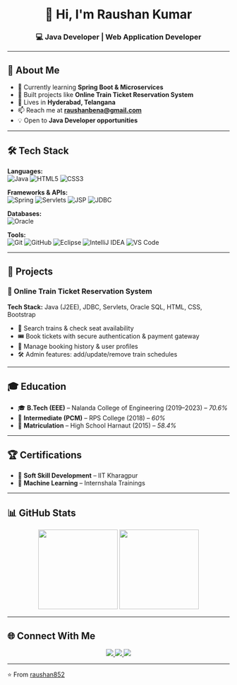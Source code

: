<h1 align="center">👋 Hi, I'm Raushan Kumar</h1>
<h3 align="center">💻 Java Developer | Web Application Developer</h3>

---

## 🌟 About Me
- 🌱 Currently learning **Spring Boot & Microservices**  
- 🔭 Built projects like **Online Train Ticket Reservation System**  
- 📍 Lives in **Hyderabad, Telangana**  
- 📫 Reach me at **[raushanbena@gmail.com](mailto:raushanbena@gmail.com)**  
- 💡 Open to **Java Developer opportunities**  

---

## 🛠️ Tech Stack

**Languages:**  
![Java](https://img.shields.io/badge/Java-%23ED8B00.svg?style=for-the-badge&logo=openjdk&logoColor=white)
![HTML5](https://img.shields.io/badge/HTML5-%23E34F26.svg?style=for-the-badge&logo=html5&logoColor=white)
![CSS3](https://img.shields.io/badge/CSS3-%231572B6.svg?style=for-the-badge&logo=css3&logoColor=white)

**Frameworks & APIs:**  
![Spring](https://img.shields.io/badge/Spring-%236DB33F.svg?style=for-the-badge&logo=spring&logoColor=white)
![Servlets](https://img.shields.io/badge/Servlets-4B8BBE?style=for-the-badge&logo=java&logoColor=white)
![JSP](https://img.shields.io/badge/JSP-007396?style=for-the-badge&logo=java&logoColor=white)
![JDBC](https://img.shields.io/badge/JDBC-FF6F00?style=for-the-badge&logo=java&logoColor=white)

**Databases:**  
![Oracle](https://img.shields.io/badge/Oracle%20SQL-F80000?style=for-the-badge&logo=oracle&logoColor=white)

**Tools:**  
![Git](https://img.shields.io/badge/Git-F05032?style=for-the-badge&logo=git&logoColor=white)
![GitHub](https://img.shields.io/badge/GitHub-181717?style=for-the-badge&logo=github&logoColor=white)
![Eclipse](https://img.shields.io/badge/Eclipse-2C2255?style=for-the-badge&logo=eclipse&logoColor=white)
![IntelliJ IDEA](https://img.shields.io/badge/IntelliJ%20IDEA-000000?style=for-the-badge&logo=intellij-idea&logoColor=white)
![VS Code](https://img.shields.io/badge/VS%20Code-007ACC?style=for-the-badge&logo=visual-studio-code&logoColor=white)

---

## 📂 Projects

### 🚉 Online Train Ticket Reservation System
**Tech Stack:** Java (J2EE), JDBC, Servlets, Oracle SQL, HTML, CSS, Bootstrap  
- 🔎 Search trains & check seat availability  
- 🎟️ Book tickets with secure authentication & payment gateway  
- 📜 Manage booking history & user profiles  
- 🛠️ Admin features: add/update/remove train schedules  

---

## 🎓 Education
- 🎓 **B.Tech (EEE)** – Nalanda College of Engineering (2019–2023) – *70.6%*  
- 📘 **Intermediate (PCM)** – RPS College (2018) – *60%*  
- 📖 **Matriculation** – High School Harnaut (2015) – *58.4%*  

---

## 🏆 Certifications
- 🏅 **Soft Skill Development** – IIT Kharagpur  
- 🤖 **Machine Learning** – Internshala Trainings  

---

## 📊 GitHub Stats
<p align="center">
  <img src="https://github-readme-stats.vercel.app/api?username=raushan852&show_icons=true&theme=tokyonight" height="180"/>
  <img src="https://github-readme-stats.vercel.app/api/top-langs/?username=raushan852&layout=compact&theme=tokyonight" height="180"/>
</p>

---

## 🌐 Connect With Me
<p align="center">
  <a href="https://github.com/raushan852">
    <img src="https://img.shields.io/badge/GitHub-181717?style=for-the-badge&logo=github&logoColor=white"/>
  </a>
  <a href="https://linkedin.com/in/raushan852">
    <img src="https://img.shields.io/badge/LinkedIn-%230077B5.svg?style=for-the-badge&logo=linkedin&logoColor=white"/>
  </a>
  <a href="mailto:raushanbena@gmail.com">
    <img src="https://img.shields.io/badge/Gmail-D14836?style=for-the-badge&logo=gmail&logoColor=white"/>
  </a>
</p>

---

⭐️ From [raushan852](https://github.com/raushan852)
